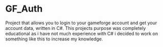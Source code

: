 # GF_Auth
Project that allows you to login to your gameforge account and get your account data, written in C#.
This projects purpose was completely educational as i have not much experience with C# i decided to work on something like this to increase my knowledge.
